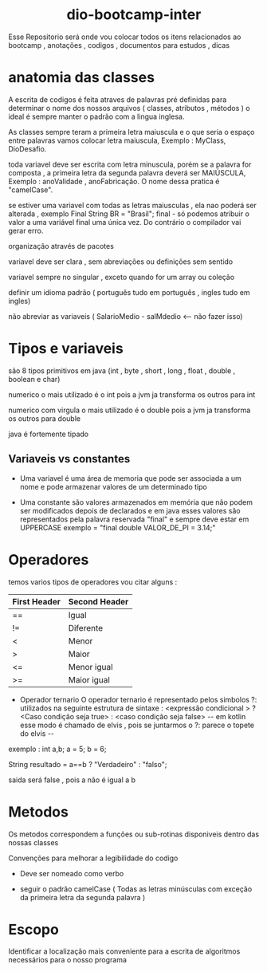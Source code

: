 <h1 align="center"> dio-bootcamp-inter </h1>

Esse Repositorio será onde vou colocar todos os itens relacionados ao bootcamp , anotações , codigos , documentos para estudos , dicas 

# **anatomia das classes** 
A escrita de codigos é feita atraves de palavras pré definidas para determinar o nome dos nossos arquivos ( classes, atributos , métodos )
o ideal é sempre manter o padrão com a lingua inglesa. 

As classes sempre teram a primeira letra maiuscula e o que seria o espaço entre palavras vamos colocar letra maiuscula, Exemplo : MyClass, DioDesafio.


toda variavel deve ser escrita com letra minuscula, porém se a palavra for composta , a primeira letra da segunda palavra deverá ser MAIÚSCULA, Exemplo : anoValidade , anoFabricação. O nome dessa pratica é "camelCase".

se estiver uma variavel com todas as letras maiusculas , ela nao poderá ser alterada , exemplo Final String BR = "Brasil"; 
final - só podemos atribuir o valor a uma variável final uma única vez. Do contrário o compilador vai gerar erro.

organização através de pacotes

variavel deve ser clara , sem abreviações ou definições sem sentido 

variavel sempre no singular , exceto quando for um array ou coleção

definir um idioma padrão ( português tudo em português , ingles tudo em ingles)

não abreviar as variaveis  ( SalarioMedio - salMdedio <-- não fazer isso)

# **Tipos e variaveis**  
são 8 tipos primitivos em java (int , byte , short , long , float , double , boolean e char)

numerico o mais utilizado é o int pois a jvm ja transforma os outros para int 

numerico com virgula o mais utilizado é o double pois a jvm ja transforma os outros para double

java é fortemente tipado 

## **Variaveis vs constantes** 
* Uma variavel é uma área de memoria que pode ser associada a um nome e pode armazenar valores de um determinado tipo

* Uma constante são valores armazenados em memória que não podem ser modificados depois de declarados e em java esses valores são representados pela palavra reservada "final"  e sempre deve estar em UPPERCASE exemplo = "final double VALOR_DE_PI = 3.14;"


# **Operadores** 
temos varios tipos de operadores vou citar alguns :

| First Header  | Second Header |
| ------------- | ------------- |
| ==            |     Igual     |
| !=            |   Diferente   |
| <             |   Menor       |
| >             |   Maior       |
| <=            |   Menor igual |
| >=            |   Maior igual |


* Operador ternario 
O operador ternario é representado pelos simbolos ?: utilizados na seguinte estrutura de sintaxe :
<expressão condicional > ? <Caso condição seja true> : <caso condição seja false>
-- em kotlin esse modo é chamado de elvis , pois se juntarmos o ?: parece o topete do elvis --

exemplo :
int a,b;
a = 5; 
b = 6;

String resultado = a==b ? "Verdadeiro" : "falso"; 

saida será false , pois a não é igual a b 

# **Metodos** 
Os metodos correspondem a funções ou sub-rotinas disponiveis dentro das nossas classes 

Convenções para melhorar a legibilidade do codigo 

* Deve ser nomeado como verbo 

* seguir o padrão camelCase ( Todas as letras minúsculas com exceção da primeira letra da segunda palavra )

# **Escopo**
Identificar a localização mais conveniente para a escrita de algoritmos necessários para o nosso programa 







